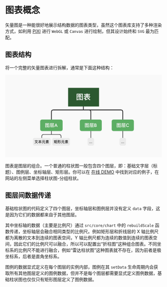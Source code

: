 # 图表概念

矢量图是一种能很好地展示结构数据的图表类型，虽然这个图表库支持了多种渲染方式，如利用 [PIXI](https://github.com/pixijs/pixijs) 进行 `WebGL` 或 `Canvas` 进行绘制，但其设计始终和 `SVG` 最为匹配。

## 图表结构

将一个完整的矢量图表进行拆解，通常是下面这种结构：

![结构说明]('./../assets/structure.jpeg)

图表是图层的组合。一个普通的柱状图一般包含四个图层，即：基础文字层（标题）、图例层、坐标轴层、矩形层。你可以在 [在线 DEMO](http://www.shuzhiwen.com/app/chart) 中找到对应的例子，在网站的左侧菜单选择柱状图-分组柱状。

## 图层间数据传递

基础柱状图的代码定义了四个图层，坐标轴层和图例层并没有定义 `data` 字段，这是因为它们的数据都来自于其他图层。

其中坐标轴的数据（主要是比例尺）通过 `src/core/chart` 中的 `rebuildScale` 函数传递，坐标轴层会融合相同类型的比例尺。例如矩形层和折线层的 X 轴比例尺都为离散的文本到连续的图表空间，Y 轴比例尺都为连续的数值到连续的图表空间，因此它们的比例尺可以融合，所以可以配置出“折柱图”这种组合图表。不同坐标系的比例尺不能进行融合，例如“雷达柱状图”这种图表就不存在，因为前者是极坐标系，后者是直角坐标系。

图例的数据显式定义在每个图层的实例内部，图例在其 `setData` 生命周期内会获取所有其他图层定义的图例数据，但并不是每个图层都需要显式定义图例数据，基础柱状图也仅仅只有矩形图层定义了图例数据。
